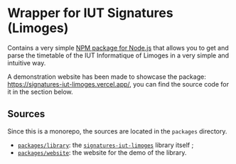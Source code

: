 # Wrapper for IUT Signatures (Limoges)

Contains a very simple [NPM package for Node.js](https://www.npmjs.com/package/signatures-iut-limoges) that allows you to get and parse the timetable of the IUT Informatique of Limoges in a very simple and intuitive way.

A demonstration website has been made to showcase the package: <https://signatures-iut-limoges.vercel.app/>, you can find the source code for it in the section below.

## Sources

Since this is a monorepo, the sources are located in the `packages` directory.

- [`packages/library`](./packages/library/): the [`signatures-iut-limoges`](https://www.npmjs.com/package/signatures-iut-limoges) library itself ;
- [`packages/website`](./packages/website/): the website for the demo of the library.
